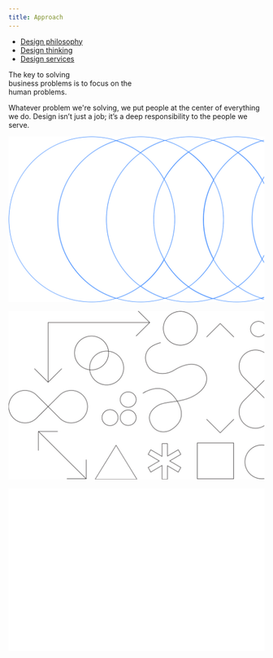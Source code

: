 ```yaml
---
title: Approach
---
```


<title-block>
<anchor-links>

- [Design philosophy](#design-philosophy)
- [Design thinking](#design-thinking)
- [Design services](#design-services)

</anchor-links>

The key to solving<br>
business problems
<span>is to focus on the
<br>human problems.</span>

</title-block>

<grid background="gray-10">
<column lg="10">

<p size="xl">Whatever problem we're solving, we put 
people at the center of everything we do. 
Design isn’t just a job; it’s a deep
responsibility to the people we serve.</p>

<icon name="ArrowDown32"></icon>

</column>

</grid>

<tile
    size="xl"
    background="black"
    title="Design Philosophy"
    title_secondary="The beliefs behind everything we do."
    description="Design is about giving people a path, both emotionally and functionally, towards their goals."
    icon="ArrowRight16"
    href="/approach/design-philosophy">
    <img src="images/Image_1.svg" alt="Geometric shapes"/>
  </tile>

  <tile
    size="xl"
    background="#E7E7E7"
    title_color="dark"
    title="Design Thinking"
    title_secondary="Human-centered design at scale."
    description="Learn how you can apply the same framework our teams use every day."
    icon="ArrowRight16"
    href="/approach/design-thinking">
    <img src="images/Image_2.svg" alt="Geometric shapes"/>
  </tile>

  <tile
    size="xl"
    background="#373737"
    title="Design Services"
    title_secondary="Your business partner by design."
    description="Partner with us to help define your strategy, create exceptional experiences, and drive better business outcomes."
    icon="ArrowRight16"
    href="/approach/design-services">
    <img src="images/Image_3.svg" alt="Ven diagram emphasizing overlapping area"/>
  </tile>
